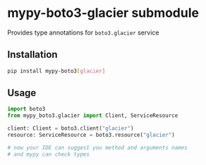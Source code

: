 # mypy-boto3-glacier submodule

Provides type annotations for `boto3.glacier` service

## Installation

```bash
pip install mypy-boto3[glacier]
```

## Usage

```python
import boto3
from mypy_boto3.glacier import Client, ServiceResource

client: Client = boto3.client("glacier")
resource: ServiceResource = boto3.resource("glacier")

# now your IDE can suggest you method and arguments names
# and mypy can check types
```

